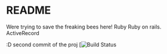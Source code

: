 # README
Were trying to save the freaking bees here!
 Ruby
 Ruby on rails.
 ActiveRecord

 :D second commit of the proj
 [![Build Status](https://codeship.com/projects/270750/status?branch=all-the-badges)
